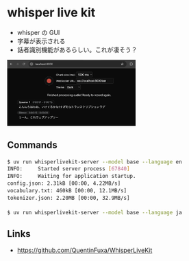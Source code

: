 # whisper live kit

- whisper の GUI
- 字幕が表示される
- 話者識別機能があるらしい。これが凄そう？

<img src="./ui.png" width="300px" />

## Commands
```bash
$ uv run whisperlivekit-server --model base --language en
INFO:     Started server process [67840]
INFO:     Waiting for application startup.
config.json: 2.31kB [00:00, 4.22MB/s]
vocabulary.txt: 460kB [00:00, 12.1MB/s]
tokenizer.json: 2.20MB [00:00, 32.9MB/s]

$ uv run whisperlivekit-server --model base --language ja
```

## Links
- https://github.com/QuentinFuxa/WhisperLiveKit
